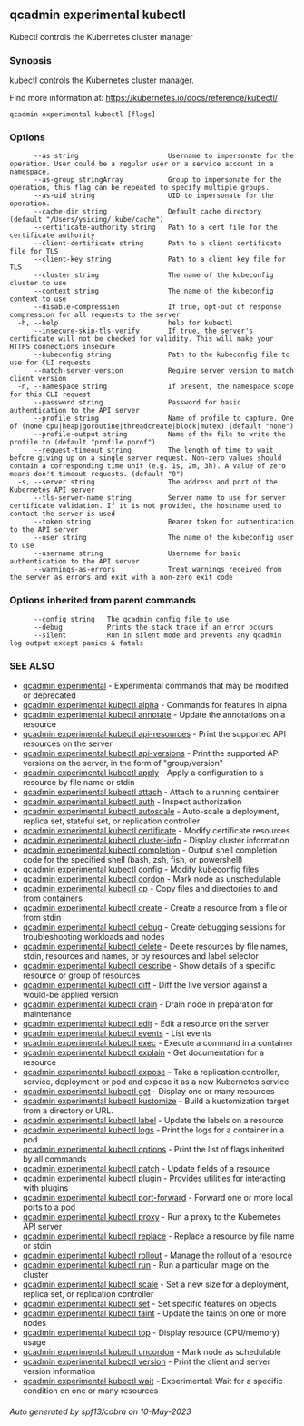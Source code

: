 ## qcadmin experimental kubectl

Kubectl controls the Kubernetes cluster manager

### Synopsis

kubectl controls the Kubernetes cluster manager.

 Find more information at: https://kubernetes.io/docs/reference/kubectl/

```
qcadmin experimental kubectl [flags]
```

### Options

```
      --as string                      Username to impersonate for the operation. User could be a regular user or a service account in a namespace.
      --as-group stringArray           Group to impersonate for the operation, this flag can be repeated to specify multiple groups.
      --as-uid string                  UID to impersonate for the operation.
      --cache-dir string               Default cache directory (default "/Users/ysicing/.kube/cache")
      --certificate-authority string   Path to a cert file for the certificate authority
      --client-certificate string      Path to a client certificate file for TLS
      --client-key string              Path to a client key file for TLS
      --cluster string                 The name of the kubeconfig cluster to use
      --context string                 The name of the kubeconfig context to use
      --disable-compression            If true, opt-out of response compression for all requests to the server
  -h, --help                           help for kubectl
      --insecure-skip-tls-verify       If true, the server's certificate will not be checked for validity. This will make your HTTPS connections insecure
      --kubeconfig string              Path to the kubeconfig file to use for CLI requests.
      --match-server-version           Require server version to match client version
  -n, --namespace string               If present, the namespace scope for this CLI request
      --password string                Password for basic authentication to the API server
      --profile string                 Name of profile to capture. One of (none|cpu|heap|goroutine|threadcreate|block|mutex) (default "none")
      --profile-output string          Name of the file to write the profile to (default "profile.pprof")
      --request-timeout string         The length of time to wait before giving up on a single server request. Non-zero values should contain a corresponding time unit (e.g. 1s, 2m, 3h). A value of zero means don't timeout requests. (default "0")
  -s, --server string                  The address and port of the Kubernetes API server
      --tls-server-name string         Server name to use for server certificate validation. If it is not provided, the hostname used to contact the server is used
      --token string                   Bearer token for authentication to the API server
      --user string                    The name of the kubeconfig user to use
      --username string                Username for basic authentication to the API server
      --warnings-as-errors             Treat warnings received from the server as errors and exit with a non-zero exit code
```

### Options inherited from parent commands

```
      --config string   The qcadmin config file to use
      --debug           Prints the stack trace if an error occurs
      --silent          Run in silent mode and prevents any qcadmin log output except panics & fatals
```

### SEE ALSO

* [qcadmin experimental](qcadmin_experimental.md)	 - Experimental commands that may be modified or deprecated
* [qcadmin experimental kubectl alpha](qcadmin_experimental_kubectl_alpha.md)	 - Commands for features in alpha
* [qcadmin experimental kubectl annotate](qcadmin_experimental_kubectl_annotate.md)	 - Update the annotations on a resource
* [qcadmin experimental kubectl api-resources](qcadmin_experimental_kubectl_api-resources.md)	 - Print the supported API resources on the server
* [qcadmin experimental kubectl api-versions](qcadmin_experimental_kubectl_api-versions.md)	 - Print the supported API versions on the server, in the form of "group/version"
* [qcadmin experimental kubectl apply](qcadmin_experimental_kubectl_apply.md)	 - Apply a configuration to a resource by file name or stdin
* [qcadmin experimental kubectl attach](qcadmin_experimental_kubectl_attach.md)	 - Attach to a running container
* [qcadmin experimental kubectl auth](qcadmin_experimental_kubectl_auth.md)	 - Inspect authorization
* [qcadmin experimental kubectl autoscale](qcadmin_experimental_kubectl_autoscale.md)	 - Auto-scale a deployment, replica set, stateful set, or replication controller
* [qcadmin experimental kubectl certificate](qcadmin_experimental_kubectl_certificate.md)	 - Modify certificate resources.
* [qcadmin experimental kubectl cluster-info](qcadmin_experimental_kubectl_cluster-info.md)	 - Display cluster information
* [qcadmin experimental kubectl completion](qcadmin_experimental_kubectl_completion.md)	 - Output shell completion code for the specified shell (bash, zsh, fish, or powershell)
* [qcadmin experimental kubectl config](qcadmin_experimental_kubectl_config.md)	 - Modify kubeconfig files
* [qcadmin experimental kubectl cordon](qcadmin_experimental_kubectl_cordon.md)	 - Mark node as unschedulable
* [qcadmin experimental kubectl cp](qcadmin_experimental_kubectl_cp.md)	 - Copy files and directories to and from containers
* [qcadmin experimental kubectl create](qcadmin_experimental_kubectl_create.md)	 - Create a resource from a file or from stdin
* [qcadmin experimental kubectl debug](qcadmin_experimental_kubectl_debug.md)	 - Create debugging sessions for troubleshooting workloads and nodes
* [qcadmin experimental kubectl delete](qcadmin_experimental_kubectl_delete.md)	 - Delete resources by file names, stdin, resources and names, or by resources and label selector
* [qcadmin experimental kubectl describe](qcadmin_experimental_kubectl_describe.md)	 - Show details of a specific resource or group of resources
* [qcadmin experimental kubectl diff](qcadmin_experimental_kubectl_diff.md)	 - Diff the live version against a would-be applied version
* [qcadmin experimental kubectl drain](qcadmin_experimental_kubectl_drain.md)	 - Drain node in preparation for maintenance
* [qcadmin experimental kubectl edit](qcadmin_experimental_kubectl_edit.md)	 - Edit a resource on the server
* [qcadmin experimental kubectl events](qcadmin_experimental_kubectl_events.md)	 - List events
* [qcadmin experimental kubectl exec](qcadmin_experimental_kubectl_exec.md)	 - Execute a command in a container
* [qcadmin experimental kubectl explain](qcadmin_experimental_kubectl_explain.md)	 - Get documentation for a resource
* [qcadmin experimental kubectl expose](qcadmin_experimental_kubectl_expose.md)	 - Take a replication controller, service, deployment or pod and expose it as a new Kubernetes service
* [qcadmin experimental kubectl get](qcadmin_experimental_kubectl_get.md)	 - Display one or many resources
* [qcadmin experimental kubectl kustomize](qcadmin_experimental_kubectl_kustomize.md)	 - Build a kustomization target from a directory or URL.
* [qcadmin experimental kubectl label](qcadmin_experimental_kubectl_label.md)	 - Update the labels on a resource
* [qcadmin experimental kubectl logs](qcadmin_experimental_kubectl_logs.md)	 - Print the logs for a container in a pod
* [qcadmin experimental kubectl options](qcadmin_experimental_kubectl_options.md)	 - Print the list of flags inherited by all commands
* [qcadmin experimental kubectl patch](qcadmin_experimental_kubectl_patch.md)	 - Update fields of a resource
* [qcadmin experimental kubectl plugin](qcadmin_experimental_kubectl_plugin.md)	 - Provides utilities for interacting with plugins
* [qcadmin experimental kubectl port-forward](qcadmin_experimental_kubectl_port-forward.md)	 - Forward one or more local ports to a pod
* [qcadmin experimental kubectl proxy](qcadmin_experimental_kubectl_proxy.md)	 - Run a proxy to the Kubernetes API server
* [qcadmin experimental kubectl replace](qcadmin_experimental_kubectl_replace.md)	 - Replace a resource by file name or stdin
* [qcadmin experimental kubectl rollout](qcadmin_experimental_kubectl_rollout.md)	 - Manage the rollout of a resource
* [qcadmin experimental kubectl run](qcadmin_experimental_kubectl_run.md)	 - Run a particular image on the cluster
* [qcadmin experimental kubectl scale](qcadmin_experimental_kubectl_scale.md)	 - Set a new size for a deployment, replica set, or replication controller
* [qcadmin experimental kubectl set](qcadmin_experimental_kubectl_set.md)	 - Set specific features on objects
* [qcadmin experimental kubectl taint](qcadmin_experimental_kubectl_taint.md)	 - Update the taints on one or more nodes
* [qcadmin experimental kubectl top](qcadmin_experimental_kubectl_top.md)	 - Display resource (CPU/memory) usage
* [qcadmin experimental kubectl uncordon](qcadmin_experimental_kubectl_uncordon.md)	 - Mark node as schedulable
* [qcadmin experimental kubectl version](qcadmin_experimental_kubectl_version.md)	 - Print the client and server version information
* [qcadmin experimental kubectl wait](qcadmin_experimental_kubectl_wait.md)	 - Experimental: Wait for a specific condition on one or many resources

###### Auto generated by spf13/cobra on 10-May-2023
